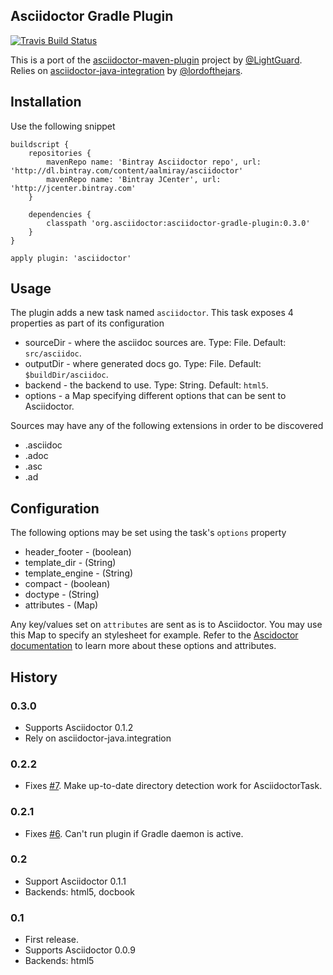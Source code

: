 Asciidoctor Gradle Plugin
-------------------------

[![Travis Build Status](https://travis-ci.org/asciidoctor/asciidoctor-gradle-plugin.png?branch=master)](https://travis-ci.org/asciidoctor/asciidoctor-gradle-plugin)

This is a port of the [asciidoctor-maven-plugin][1] project by [@LightGuard][2]. Relies on [asciidoctor-java-integration][3] by [@lordofthejars][4].

Installation
------------

Use the following snippet

    buildscript {
        repositories {
            mavenRepo name: 'Bintray Asciidoctor repo', url: 'http://dl.bintray.com/content/aalmiray/asciidoctor'
            mavenRepo name: 'Bintray JCenter', url: 'http://jcenter.bintray.com'
        }

        dependencies {
            classpath 'org.asciidoctor:asciidoctor-gradle-plugin:0.3.0'
        }
    }

    apply plugin: 'asciidoctor'


Usage
-----

The plugin adds a new task named `asciidoctor`. This task exposes 4 properties as part of its configuration

 * sourceDir - where the asciidoc sources are. Type: File. Default: `src/asciidoc`.
 * outputDir - where generated docs go. Type: File. Default: `$buildDir/asciidoc`.
 * backend - the backend to use. Type: String. Default: `html5`.
 * options - a Map specifying different options that can be sent to Asciidoctor.
 
Sources may have any of the following extensions in order to be discovered

 * .asciidoc
 * .adoc
 * .asc
 * .ad

Configuration
-------------

The following options may be set using the task's `options` property

 * header_footer - (boolean)
 * template_dir - (String)
 * template_engine - (String)
 * compact - (boolean)
 * doctype - (String)
 * attributes - (Map)

Any key/values set on `attributes` are sent as is to Asciidoctor. You may use this Map to specify an stylesheet for example.
Refer to the [Ascidoctor documentation][asciidoctor_docs] to learn more about these options and attributes.

History
-------

### 0.3.0

 * Supports Asciidoctor 0.1.2
 * Rely on asciidoctor-java.integration

### 0.2.2

 * Fixes [#7][issue_7]. Make up-to-date directory detection work for AsciidoctorTask.

### 0.2.1

 * Fixes [#6][issue_6]. Can't run plugin if Gradle daemon is active.

### 0.2

 * Support Asciidoctor 0.1.1
 * Backends: html5, docbook

### 0.1

 * First release.
 * Supports Asciidoctor 0.0.9
 * Backends: html5

[1]: https://github.com/asciidoctor/asciidoctor-maven-plugin
[2]: https://github.com/LightGuard
[3]: https://github.com/asciidoctor/asciidoctor-java-integration
[4]: https://github.com/lordofthejars
[issue_6]: https://github.com/asciidoctor/asciidoctor-gradle-plugin/pull/6
[issue_7]: https://github.com/asciidoctor/asciidoctor-gradle-plugin/pull/7
[asciidoctor_docs]: http://asciidoctor.org/docs/

